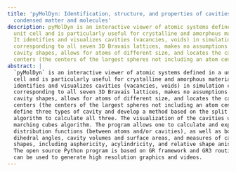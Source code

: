 ```yaml
---
title: 'pyMolDyn: Identification, structure, and properties of cavities in
  condensed matter and molecules'
description: pyMolDyn is an interactive viewer of atomic systems defined in a
  unit cell and is particularly useful for crystalline and amorphous materials.
  It identifies and visualizes cavities (vacancies, voids) in simulation cells
  corresponding to all seven 3D Bravais lattices, makes no assumptions about
  cavity shapes, allows for atoms of different size, and locates the cavity
  centers (the centers of the largest spheres not including an atom center).
abstract: |
  `pyMolDyn` is an interactive viewer of atomic systems defined in a unit
  cell and is particularly useful for crystalline and amorphous materials. It
  identifies and visualizes cavities (vacancies, voids) in simulation cells
  corresponding to all seven 3D Bravais lattices, makes no assumptions about
  cavity shapes, allows for atoms of different size, and locates the cavity
  centers (the centers of the largest spheres not including an atom center). We
  define three types of cavity and develop a method based on the split and merge
  algorithm to calculate all three. The visualization of the cavities uses the
  marching cubes algorithm. The program allows one to calculate and export pair
  distribution functions (between atoms and/or cavities), as well as bonding and
  dihedral angles, cavity volumes and surface areas, and measures of cavity
  shapes, including asphericity, acylindricity, and relative shape anisotropy.
  The open source Python program is based on GR framework and GR3 routines and
  can be used to generate high resolution graphics and videos.
---
```

